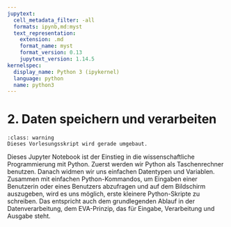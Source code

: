 ```yaml
---
jupytext:
  cell_metadata_filter: -all
  formats: ipynb,md:myst
  text_representation:
    extension: .md
    format_name: myst
    format_version: 0.13
    jupytext_version: 1.14.5
kernelspec:
  display_name: Python 3 (ipykernel)
  language: python
  name: python3
---
```


# 2. Daten speichern und verarbeiten

```{admonition} Hinweise zur Vorlesung Objektorientierte Programmierung im WiSe 2025/26
:class: warning
Dieses Vorlesungsskript wird gerade umgebaut.
```

Dieses Jupyter Notebook ist der Einstieg in die wissenschaftliche Programmierung
mit Python. Zuerst werden wir Python als Taschenrechner benutzen. Danach widmen
wir uns einfachen Datentypen und Variablen. Zusammen mit einfachen
Python-Kommandos, um Eingaben einer Benutzerin oder eines Benutzers abzufragen
und auf dem Bildschirm auszugeben, wird es uns möglich, erste kleinere
Python-Skripte zu schreiben. Das entspricht auch dem grundlegenden Ablauf in der
Datenverarbeitung, dem EVA-Prinzip, das für Eingabe, Verarbeitung und Ausgabe
steht.
